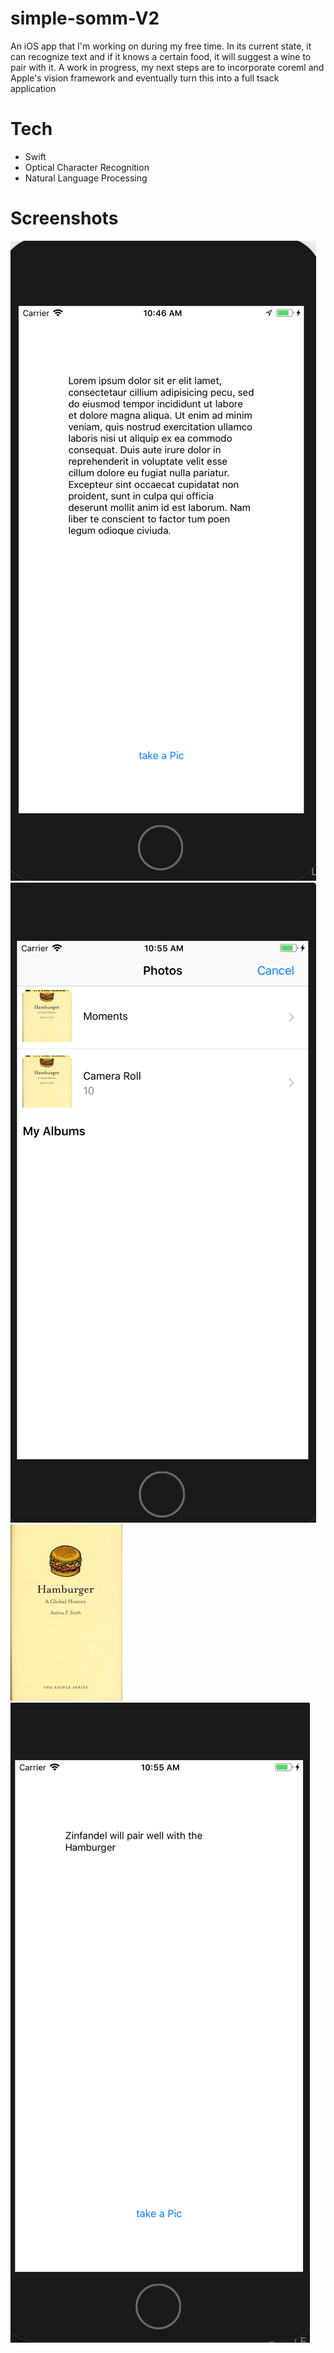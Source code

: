 # simple-somm-V2
An iOS app that I'm working on during my free time. In its current state, it can recognize text and if it knows a certain food, it will suggest a wine to pair with it. A work in progress, my next steps are to incorporate coreml and Apple's vision framework and eventually turn this into a full tsack application

# Tech
- Swift
- Optical Character Recognition
- Natural Language Processing 

# Screenshots
![alt tag](images/first.png)
![alt tag](images/second.png)
![alt tag](images/fourth.jpg)
![alt tag](images/third.png)
